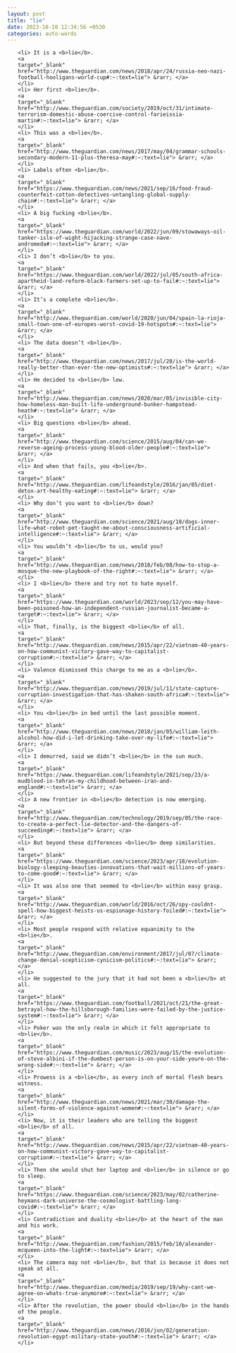 ```yaml
---
layout: post
title: "lie"
date: 2023-10-10 12:34:56 +0530
categories: auto-words
---
```

<ol>

    <li> It is a <b>lie</b>.
    <a 
    target="_blank" 
    href="http://www.theguardian.com/news/2018/apr/24/russia-neo-nazi-football-hooligans-world-cup#:~:text=lie"> &rarr; </a>
    </li>
    <li> Her first <b>lie</b>.
    <a 
    target="_blank" 
    href="http://www.theguardian.com/society/2019/oct/31/intimate-terrorism-domestic-abuse-coercive-control-farieissia-martin#:~:text=lie"> &rarr; </a>
    </li>
    <li> This was a <b>lie</b>.
    <a 
    target="_blank" 
    href="http://www.theguardian.com/news/2017/may/04/grammar-schools-secondary-modern-11-plus-theresa-may#:~:text=lie"> &rarr; </a>
    </li>
    <li> Labels often <b>lie</b>.
    <a 
    target="_blank" 
    href="https://www.theguardian.com/news/2021/sep/16/food-fraud-counterfeit-cotton-detectives-untangling-global-supply-chain#:~:text=lie"> &rarr; </a>
    </li>
    <li> A big fucking <b>lie</b>.
    <a 
    target="_blank" 
    href="https://www.theguardian.com/world/2022/jun/09/stowaways-oil-tanker-isle-of-wight-hijacking-strange-case-nave-andromeda#:~:text=lie"> &rarr; </a>
    </li>
    <li> I don’t <b>lie</b> to you.
    <a 
    target="_blank" 
    href="https://www.theguardian.com/world/2022/jul/05/south-africa-apartheid-land-reform-black-farmers-set-up-to-fail#:~:text=lie"> &rarr; </a>
    </li>
    <li> It’s a complete <b>lie</b>.
    <a 
    target="_blank" 
    href="http://www.theguardian.com/world/2020/jun/04/spain-la-rioja-small-town-one-of-europes-worst-covid-19-hotspots#:~:text=lie"> &rarr; </a>
    </li>
    <li> The data doesn’t <b>lie</b>.
    <a 
    target="_blank" 
    href="http://www.theguardian.com/news/2017/jul/28/is-the-world-really-better-than-ever-the-new-optimists#:~:text=lie"> &rarr; </a>
    </li>
    <li> He decided to <b>lie</b> low.
    <a 
    target="_blank" 
    href="http://www.theguardian.com/news/2020/mar/05/invisible-city-how-homeless-man-built-life-underground-bunker-hampstead-heath#:~:text=lie"> &rarr; </a>
    </li>
    <li> Big questions <b>lie</b> ahead.
    <a 
    target="_blank" 
    href="http://www.theguardian.com/science/2015/aug/04/can-we-reverse-ageing-process-young-blood-older-people#:~:text=lie"> &rarr; </a>
    </li>
    <li> And when that fails, you <b>lie</b>.
    <a 
    target="_blank" 
    href="http://www.theguardian.com/lifeandstyle/2016/jan/05/diet-detox-art-healthy-eating#:~:text=lie"> &rarr; </a>
    </li>
    <li> Why don’t you want to <b>lie</b> down?
    <a 
    target="_blank" 
    href="http://www.theguardian.com/science/2021/aug/10/dogs-inner-life-what-robot-pet-taught-me-about-consciousness-artificial-intelligence#:~:text=lie"> &rarr; </a>
    </li>
    <li> You wouldn’t <b>lie</b> to us, would you?
    <a 
    target="_blank" 
    href="http://www.theguardian.com/news/2018/feb/08/how-to-stop-a-mosque-the-new-playbook-of-the-right#:~:text=lie"> &rarr; </a>
    </li>
    <li> I <b>lie</b> there and try not to hate myself.
    <a 
    target="_blank" 
    href="https://www.theguardian.com/world/2023/sep/12/you-may-have-been-poisoned-how-an-independent-russian-journalist-became-a-target#:~:text=lie"> &rarr; </a>
    </li>
    <li> That, finally, is the biggest <b>lie</b> of all.
    <a 
    target="_blank" 
    href="http://www.theguardian.com/news/2015/apr/22/vietnam-40-years-on-how-communist-victory-gave-way-to-capitalist-corruption#:~:text=lie"> &rarr; </a>
    </li>
    <li> Valence dismissed this charge to me as a <b>lie</b>.
    <a 
    target="_blank" 
    href="http://www.theguardian.com/news/2019/jul/11/state-capture-corruption-investigation-that-has-shaken-south-africa#:~:text=lie"> &rarr; </a>
    </li>
    <li> You <b>lie</b> in bed until the last possible moment.
    <a 
    target="_blank" 
    href="http://www.theguardian.com/news/2018/jan/05/william-leith-alcohol-how-did-i-let-drinking-take-over-my-life#:~:text=lie"> &rarr; </a>
    </li>
    <li> I demurred, said we didn’t <b>lie</b> in the sun much.
    <a 
    target="_blank" 
    href="https://www.theguardian.com/lifeandstyle/2021/sep/23/a-mudblood-in-tehran-my-childhood-between-iran-and-england#:~:text=lie"> &rarr; </a>
    </li>
    <li> A new frontier in <b>lie</b> detection is now emerging.
    <a 
    target="_blank" 
    href="http://www.theguardian.com/technology/2019/sep/05/the-race-to-create-a-perfect-lie-detector-and-the-dangers-of-succeeding#:~:text=lie"> &rarr; </a>
    </li>
    <li> But beyond these differences <b>lie</b> deep similarities.
    <a 
    target="_blank" 
    href="https://www.theguardian.com/science/2023/apr/18/evolution-biology-sleeping-beauties-innovations-that-wait-millions-of-years-to-come-good#:~:text=lie"> &rarr; </a>
    </li>
    <li> It was also one that seemed to <b>lie</b> within easy grasp.
    <a 
    target="_blank" 
    href="http://www.theguardian.com/world/2016/oct/26/spy-couldnt-spell-how-biggest-heists-us-espionage-history-foiled#:~:text=lie"> &rarr; </a>
    </li>
    <li> Most people respond with relative equanimity to the <b>lie</b>.
    <a 
    target="_blank" 
    href="http://www.theguardian.com/environment/2017/jul/07/climate-change-denial-scepticism-cynicism-politics#:~:text=lie"> &rarr; </a>
    </li>
    <li> He suggested to the jury that it had not been a <b>lie</b> at all.
    <a 
    target="_blank" 
    href="https://www.theguardian.com/football/2021/oct/21/the-great-betrayal-how-the-hillsborough-families-were-failed-by-the-justice-system#:~:text=lie"> &rarr; </a>
    </li>
    <li> Poker was the only realm in which it felt appropriate to <b>lie</b>.
    <a 
    target="_blank" 
    href="https://www.theguardian.com/music/2023/aug/15/the-evolution-of-steve-albini-if-the-dumbest-person-is-on-your-side-youre-on-the-wrong-side#:~:text=lie"> &rarr; </a>
    </li>
    <li> Prowess is a <b>lie</b>, as every inch of mortal flesh bears witness.
    <a 
    target="_blank" 
    href="http://www.theguardian.com/news/2021/mar/30/damage-the-silent-forms-of-violence-against-women#:~:text=lie"> &rarr; </a>
    </li>
    <li> Now, it is their leaders who are telling the biggest <b>lie</b> of all.
    <a 
    target="_blank" 
    href="http://www.theguardian.com/news/2015/apr/22/vietnam-40-years-on-how-communist-victory-gave-way-to-capitalist-corruption#:~:text=lie"> &rarr; </a>
    </li>
    <li> Then she would shut her laptop and <b>lie</b> in silence or go to sleep.
    <a 
    target="_blank" 
    href="https://www.theguardian.com/science/2023/may/02/catherine-heymans-dark-universe-the-cosmologist-battling-long-covid#:~:text=lie"> &rarr; </a>
    </li>
    <li> Contradiction and duality <b>lie</b> at the heart of the man and his work.
    <a 
    target="_blank" 
    href="http://www.theguardian.com/fashion/2015/feb/10/alexander-mcqueen-into-the-light#:~:text=lie"> &rarr; </a>
    </li>
    <li> The camera may not <b>lie</b>, but that is because it does not speak at all.
    <a 
    target="_blank" 
    href="http://www.theguardian.com/media/2019/sep/19/why-cant-we-agree-on-whats-true-anymore#:~:text=lie"> &rarr; </a>
    </li>
    <li> After the revolution, the power should <b>lie</b> in the hands of the people.
    <a 
    target="_blank" 
    href="http://www.theguardian.com/news/2016/jun/02/generation-revolution-egypt-military-state-youth#:~:text=lie"> &rarr; </a>
    </li>